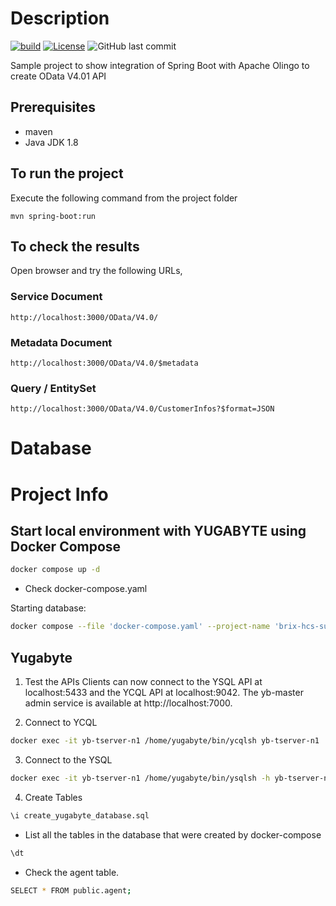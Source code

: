 # Description
[![build](https://github.com/subash-m/Spring-Boot-Olingo-OData-V4.01/actions/workflows/maven.yml/badge.svg)](https://github.com/subash-m/Spring-Boot-Olingo-OData-V4.01/actions/workflows/maven.yml)
[![License](https://img.shields.io/badge/license-Apache%202.0-blue.svg)](LICENSE.txt)
![GitHub last commit](https://img.shields.io/github/last-commit/subash-m/Spring-Boot-Olingo-OData-V4.01)

Sample project to show integration of Spring Boot with Apache Olingo to create OData V4.01 API

## Prerequisites

* maven
* Java JDK 1.8

## To run the project

Execute the following command from the project folder

```maven
mvn spring-boot:run
```

## To check the results

Open browser and try the following URLs,

### Service Document

```URL
http://localhost:3000/OData/V4.0/
```

### Metadata Document

```
http://localhost:3000/OData/V4.0/$metadata
```

### Query / EntitySet

```
http://localhost:3000/OData/V4.0/CustomerInfos?$format=JSON
```


# Database
# Project Info

## Start local environment with YUGABYTE using Docker Compose
```sh
docker compose up -d
```
- Check docker-compose.yaml

Starting database:
```sh
docker compose --file 'docker-compose.yaml' --project-name 'brix-hcs-survey' start 
```

## Yugabyte
1. Test the APIs
Clients can now connect to the YSQL API at localhost:5433 and the YCQL API at localhost:9042. The yb-master admin service is available at http://localhost:7000.


2. Connect to YCQL
```bash
docker exec -it yb-tserver-n1 /home/yugabyte/bin/ycqlsh yb-tserver-n1
```


3. Connect to the YSQL
```bash
docker exec -it yb-tserver-n1 /home/yugabyte/bin/ysqlsh -h yb-tserver-n1
```

4. Create Tables
```bash
\i create_yugabyte_database.sql
```


* List all the tables in the database that were created by docker-compose
```bash
\dt 
```

* Check the agent table.
```bash
SELECT * FROM public.agent;
```